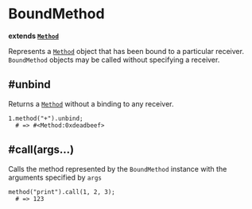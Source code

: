 # BoundMethod

**extends [`Method`](/index.sl/doc/method)**

Represents a [`Method`](/index.sl/doc/method) object that has been bound to a particular receiver. `BoundMethod` objects may be called without specifying a receiver.

## #unbind

Returns a [`Method`](/index.sl/doc/method) without a binding to any receiver.

    1.method("+").unbind;
      # => #<Method:0xdeadbeef>

## #call(args...)

Calls the method represented by the `BoundMethod` instance with the arguments specified by `args`

    method("print").call(1, 2, 3);
      # => 123
